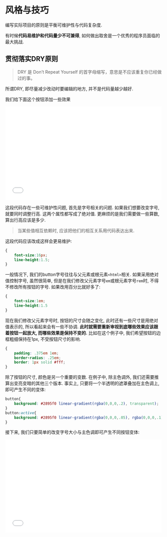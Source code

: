 # 风格与技巧

编写实际项目的原则是平衡可维护性与代码复杂度. 

有时候**代码易维护和代码量少不可兼得**, 如何做出取舍是一个优秀的程序员面临的最大挑战.

## 贯彻落实DRY原则

> DRY 是 Don’t Repeat Yourself 的首字母缩写，意思是不应该重复你已经做过的事。

所谓DRY, 即尽量减少改动时要编辑的地方, 并不是代码量越少越好.

我们给下面这个按钮添加一些效果
<iframe width="100%" height="300" src="//jsfiddle.net/myWsq/rpnL54qv/27/embedded/html,css,result/" allowfullscreen="allowfullscreen" allowpaymentrequest frameborder="0"></iframe>

这段代码存在一些可维护性问题, 首先是字号相关的问题. 如果我们想要改变字号, 就要同时调整行高. 这两个属性都写成了绝对值. 更麻烦的是我们需要做一些算数, 算出行高应该是多少.

> 当某些值相互依赖时, 应该把他们的相互关系用代码表达出来.

这段代码应该改成这样会更易维护:

```css
{
    font-size:16px;
    line-height:1.5;
}
```

一般情况下, 我们的button字号往往与父元素或根元素`<html>`相关. 如果采用绝对值控制字号, 虽然很简单, 但是在我们修改父元素字号`em`或根元素字号`rem`时, 不得不修改所有按钮的字号. 如果改用百分比就好多了:

```css
{
    font-size:1em;
    line-height:1.5
}
```

现在我们修改父元素字号时, 按钮的尺寸会随之变化, 此时还有一些尺寸是用绝对值表示的, 所以看起来会有一些不协调. **此时就需要重新审视到底哪些效果应该跟着按钮一起放大, 而哪些效果是保持不变的.** 比如在这个例子中, 我们希望按钮的边框粗细保持在1px, 不受按钮尺寸的影响.

```css
{
    padding: .375em 1em;
    border-radius: .25em;
    border: 1px solid #fff;
}
```

除了按钮的尺寸, 颜色是另一个重要的变数. 在例子中, 除主色调外, 我们还需要推算出变亮变暗的其他三个版本. 事实上, 只要将一个半透明的遮罩叠加在主色调上, 即可产生不同的变体:

```css
button{
    background: #2895f0 linear-gradient(rgba(0,0,0,.2), transparent);
}
button:active{
    background: #2895f0 linear-gradient(rgba(0,0,0,.05), rgba(0,0,0,.1));
}
```
接下来, 我们只要简单的改变字号大小与主色调即可产生不同按钮变体:

<iframe width="100%" height="300" src="//jsfiddle.net/myWsq/rpnL54qv/43/embedded/html,css,result/" allowfullscreen="allowfullscreen" allowpaymentrequest frameborder="0"></iframe>